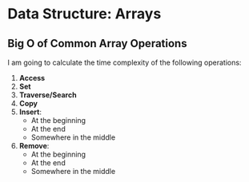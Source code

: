 # Data Structure: Arrays

## Big O of Common Array Operations

I am going to calculate the time complexity of the following operations:

1. **Access**
2. **Set**
3. **Traverse/Search**
4. **Copy**
5. **Insert**:
   - At the beginning
   - At the end
   - Somewhere in the middle
6. **Remove**:
   - At the beginning
   - At the end
   - Somewhere in the middle
